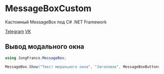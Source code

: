 # MessageBoxCustom
Кастомный MessageBox под C# .NET Framework

[Telegram](https://t.me/jungfranco)
[VK](https://vk.com/spyfast)

## Вывод модального окна

```c#
using JungFranco.MessageBox;

MessageBox.Show("Текст модального окна", "Заголовок", MessageBoxButtons.YesNo, MessageBoxIcon.Error);
```
